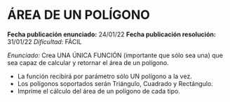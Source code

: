 # ÁREA DE UN POLÍGONO

**Fecha publicación enunciado:** 24/01/22
**Fecha publicación resolución:** 31/01/22
*Dificultad:* FÁCIL

*Enunciado:* Crea UNA ÚNICA FUNCIÓN (importante que sólo sea una) que sea capaz de calcular y retornar el área de un polígono.

- La función recibirá por parámetro sólo UN polígono a la vez.
- Los polígonos soportados serán Triángulo, Cuadrado y Rectángulo.
- Imprime el cálculo del área de un polígono de cada tipo.
